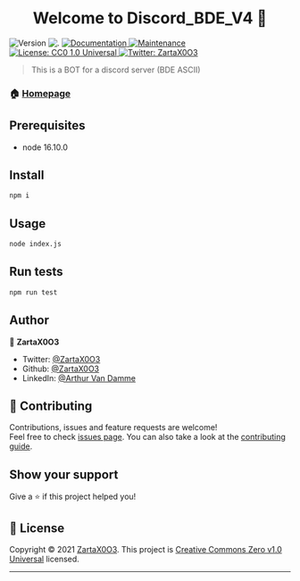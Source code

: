 <h1 align="center">Welcome to Discord_BDE_V4 👋</h1>
<p>
  <img alt="Version" src="https://img.shields.io/badge/version-2.1.0-blue.svg?cacheSeconds=2592000" />
  <img src="https://img.shields.io/badge/node-16.10.0-blue.svg"  alt="."/>
  <a href="https://github.com/ZartaX0O3/discord-bde-v4#readme" target="_blank">
    <img alt="Documentation" src="https://img.shields.io/badge/documentation-yes-brightgreen.svg" />
  </a>
  <a href="https://github.com/ZartaX0O3/discord-bde-v4/graphs/commit-activity" target="_blank">
    <img alt="Maintenance" src="https://img.shields.io/badge/Maintained%3F-yes-green.svg" />
  </a>
  <a href="https://github.com/ZartaX0O3/discord-bde-v4/blob/master/LICENSE" target="_blank">
    <img alt="License: CC0 1.0 Universal" src="https://img.shields.io/github/license/ZartaX0O3/Discord_BDE_V4" />
  </a>
  <a href="https://twitter.com/ZartaX0O3" target="_blank">
    <img alt="Twitter: ZartaX0O3" src="https://img.shields.io/twitter/follow/ZartaX0O3.svg?style=social" />
  </a>
</p>

> This is a BOT for a discord server (BDE ASCII)

### 🏠 [Homepage](https://github.com/ZartaX0O3/discord-bde-v4)

## Prerequisites

- node 16.10.0

## Install

```sh
npm i
```

## Usage

```sh
node index.js
```

## Run tests

```sh
npm run test
```

## Author

👤 **ZartaX0O3**

* Twitter: [@ZartaX0O3](https://twitter.com/ZartaX0O3)
* Github: [@ZartaX0O3](https://github.com/ZartaX0O3)
* LinkedIn: [@Arthur Van Damme](https://www.linkedin.com/in/arthur-van-damme-786b60223/)

## 🤝 Contributing

Contributions, issues and feature requests are welcome!<br />Feel free to check [issues page](https://github.com/ZartaX0O3/discord-bde-v2/issues). You can also take a look at the [contributing guide](https://github.com/ZartaX0O3/discord-bde-v4/blob/master/CONTRIBUTING.md).

## Show your support

Give a ⭐️ if this project helped you!

## 📝 License

Copyright © 2021 [ZartaX0O3](https://github.com/ZartaX0O3).
This project is [Creative Commons Zero v1.0 Universal](https://github.com/ZartaX0O3/discord-bde-v4/blob/master/LICENSE) licensed.

***